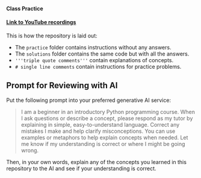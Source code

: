 #### Class Practice
<h4><a href="https://www.youtube.com/playlist?list=PLSHyB4s0vJ9rp1cvFgc3T6Ms396jIfkUt" target="_blank"> Link to YouTube recordings</a></h4>

This is how the repository is laid out:
- The `practice` folder contains instructions without any answers.
- The `solutions` folder contains the same code but with all the answers.
- `'''triple quote comments'''` contain explanations of concepts.
- `# single line comments` contain instructions for practice problems.
    
## Prompt for Reviewing with AI
Put the following prompt into your preferred generative AI service:
> I am a beginner in an introductory Python programming course. When I ask questions or describe a concept, please respond as my tutor by explaining in simple, easy-to-understand language. Correct any mistakes I make and help clarify misconceptions. You can use examples or metaphors to help explain concepts when needed. Let me know if my understanding is correct or where I might be going wrong.

Then, in your own words, explain any of the concepts you learned in this repository to the AI and see if your understanding is correct.